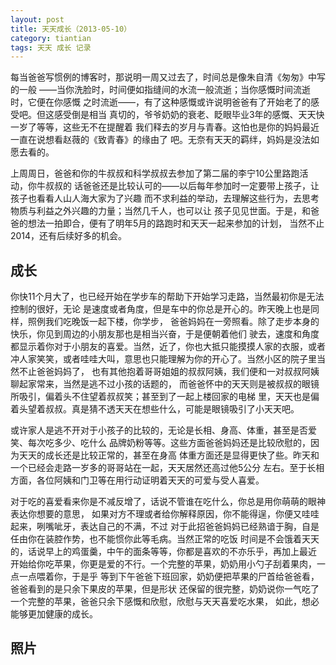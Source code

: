 ```yaml
---
layout: post
title: 天天成长（2013-05-10）
category: tiantian
tags: 天天 成长 记录
---
```


每当爸爸写惯例的博客时，那说明一周又过去了，时间总是像朱自清《匆匆》中写的一般
——当你洗脸时，时间便如指缝间的水流一般流逝；当你感慨时间流逝时，它便在你感慨
之时流逝——，有了这种感慨或许说明爸爸有了开始老了的感受吧。但这感受倒是相当
真切的，爷爷奶奶的衰老、眨眼毕业3年的感慨、天天快一岁了等等，这些无不在提醒着
我们释去的岁月与青春。这怕也是你的妈妈最近一直在说想看赵薇的《致青春》的缘由了
吧。无奈有天天的羁绊，妈妈是没法如愿去看的。

上周周日，爸爸和你的牛叔叔和科学叔叔去参加了第二届的李宁10公里路跑活动，你牛叔叔的
话爸爸还是比较认可的——以后每年参加时一定要带上孩子，让孩子也看看人山人海大家为了兴趣
而不求利益的举动，去理解这些行为，去思考物质与利益之外兴趣的力量；当然几千人，也可以让
孩子见见世面。于是，和爸爸的想法一拍即合，便有了明年5月的路跑时和天天一起来参加的计划，
当然不止2014，还有后续好多的机会。

## 成长

你快11个月大了，也已经开始在学步车的帮助下开始学习走路，当然最初你是无法控制的很好，无论
是速度或者角度，但是车中的你总是开心的。昨天晚上也是同样，照例我们吃晚饭一起下楼，你学步，
爸爸妈妈在一旁照看。除了走步本身的快乐，你见到周边的小朋友那也是相当兴奋，于是便朝着他们
驶去，速度和角度都显示着你对于小朋友的喜爱。当然，近了，你也大抵只能摸摸人家的衣服，或者
冲人家笑笑，或者哇哇大叫，意思也只能理解为你的开心了。当然小区的院子里当然不止爸爸妈妈了，
也有其他抱着哥哥姐姐的叔叔阿姨，我们便和一对叔叔阿姨聊起家常来，当然是逃不过小孩的话题的，
而爸爸怀中的天天则是被叔叔的眼镜所吸引，偏着头不住望着叔叔笑；甚至到了一起上楼回家的电梯
里，天天也是偏着头望着叔叔。真是猜不透天天在想些什么，可能是眼镜吸引了小天天吧。

或许家人是逃不开对于小孩子的比较的，无论是长相、身高、体重，甚至是否爱笑、每次吃多少、吃什么
品牌奶粉等等。这些方面爸爸妈妈还是比较欣慰的，因为天天的成长还是比较正常的，甚至在身高
体重方面还是显得更快了些。昨天和一个已经会走路一岁多的哥哥站在一起，天天居然还高过他5公分
左右。至于长相方面，各位阿姨和门卫等在用行动证明着天天的可爱与受人喜爱。

对于吃的喜爱看来你是不减反增了，话说不管谁在吃什么，你总是用你萌萌的眼神表达你想要的意思，
如果对方不理或者给你解释原因，你不能得逞，你便又哇哇起来，咧嘴呲牙，表达自己的不满，不过
对于此招爸爸妈妈已经熟谙于胸，自是任由你在装腔作势，也不能惯你此等毛病。当然正常的吃饭
时间是不会饿着天天的，话说早上的鸡蛋羹，中午的面条等等，你都是喜欢的不亦乐乎，再加上最近
开始给你吃苹果，你更是爱的不行。一个完整的苹果，奶奶用小勺子刮着果肉，一点一点喂着你，于是乎
等到下午爸爸下班回家，奶奶便把苹果的尸首给爸爸看，爸爸看到的是只余下果皮的苹果，但是形状
还保留的很完整，奶奶说你一气吃了一个完整的苹果，爸爸只余下感慨和欣慰，欣慰与天天喜爱吃水果，
如此，想必能够更加健康的成长。


## 照片
